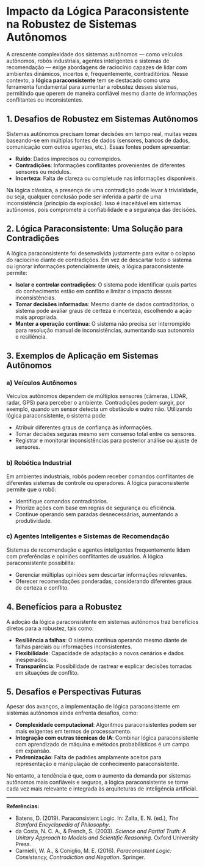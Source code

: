 
# Impacto da Lógica Paraconsistente na Robustez de Sistemas Autônomos

A crescente complexidade dos sistemas autônomos — como veículos autônomos, robôs industriais, agentes inteligentes e sistemas de recomendação — exige abordagens de raciocínio capazes de lidar com ambientes dinâmicos, incertos e, frequentemente, contraditórios. Nesse contexto, a **lógica paraconsistente** tem se destacado como uma ferramenta fundamental para aumentar a robustez desses sistemas, permitindo que operem de maneira confiável mesmo diante de informações conflitantes ou inconsistentes.

## 1. Desafios de Robustez em Sistemas Autônomos

Sistemas autônomos precisam tomar decisões em tempo real, muitas vezes baseando-se em múltiplas fontes de dados (sensores, bancos de dados, comunicação com outros agentes, etc.). Essas fontes podem apresentar:

- **Ruído**: Dados imprecisos ou corrompidos.
- **Contradições**: Informações conflitantes provenientes de diferentes sensores ou módulos.
- **Incerteza**: Falta de clareza ou completude nas informações disponíveis.

Na lógica clássica, a presença de uma contradição pode levar à trivialidade, ou seja, qualquer conclusão pode ser inferida a partir de uma inconsistência (princípio da explosão). Isso é inaceitável em sistemas autônomos, pois compromete a confiabilidade e a segurança das decisões.

## 2. Lógica Paraconsistente: Uma Solução para Contradições

A lógica paraconsistente foi desenvolvida justamente para evitar o colapso do raciocínio diante de contradições. Em vez de descartar todo o sistema ou ignorar informações potencialmente úteis, a lógica paraconsistente permite:

- **Isolar e controlar contradições**: O sistema pode identificar quais partes do conhecimento estão em conflito e limitar o impacto dessas inconsistências.
- **Tomar decisões informadas**: Mesmo diante de dados contraditórios, o sistema pode avaliar graus de certeza e incerteza, escolhendo a ação mais apropriada.
- **Manter a operação contínua**: O sistema não precisa ser interrompido para resolução manual de inconsistências, aumentando sua autonomia e resiliência.

## 3. Exemplos de Aplicação em Sistemas Autônomos

### a) Veículos Autônomos

Veículos autônomos dependem de múltiplos sensores (câmeras, LIDAR, radar, GPS) para perceber o ambiente. Contradições podem surgir, por exemplo, quando um sensor detecta um obstáculo e outro não. Utilizando lógica paraconsistente, o sistema pode:

- Atribuir diferentes graus de confiança às informações.
- Tomar decisões seguras mesmo sem consenso total entre os sensores.
- Registrar e monitorar inconsistências para posterior análise ou ajuste de sensores.

### b) Robótica Industrial

Em ambientes industriais, robôs podem receber comandos conflitantes de diferentes sistemas de controle ou operadores. A lógica paraconsistente permite que o robô:

- Identifique comandos contraditórios.
- Priorize ações com base em regras de segurança ou eficiência.
- Continue operando sem paradas desnecessárias, aumentando a produtividade.

### c) Agentes Inteligentes e Sistemas de Recomendação

Sistemas de recomendação e agentes inteligentes frequentemente lidam com preferências e opiniões conflitantes de usuários. A lógica paraconsistente possibilita:

- Gerenciar múltiplas opiniões sem descartar informações relevantes.
- Oferecer recomendações ponderadas, considerando diferentes graus de certeza e conflito.

## 4. Benefícios para a Robustez

A adoção da lógica paraconsistente em sistemas autônomos traz benefícios diretos para a robustez, tais como:

- **Resiliência a falhas**: O sistema continua operando mesmo diante de falhas parciais ou informações inconsistentes.
- **Flexibilidade**: Capacidade de adaptação a novos cenários e dados inesperados.
- **Transparência**: Possibilidade de rastrear e explicar decisões tomadas em situações de conflito.

## 5. Desafios e Perspectivas Futuras

Apesar dos avanços, a implementação de lógica paraconsistente em sistemas autônomos ainda enfrenta desafios, como:

- **Complexidade computacional**: Algoritmos paraconsistentes podem ser mais exigentes em termos de processamento.
- **Integração com outras técnicas de IA**: Combinar lógica paraconsistente com aprendizado de máquina e métodos probabilísticos é um campo em expansão.
- **Padronização**: Falta de padrões amplamente aceitos para representação e manipulação de conhecimento paraconsistente.

No entanto, a tendência é que, com o aumento da demanda por sistemas autônomos mais confiáveis e seguros, a lógica paraconsistente se torne cada vez mais relevante e integrada às arquiteturas de inteligência artificial.

___

**Referências:**

- Batens, D. (2019). Paraconsistent Logic. In: Zalta, E. N. (ed.), *The Stanford Encyclopedia of Philosophy*.
- da Costa, N. C. A., & French, S. (2003). *Science and Partial Truth: A Unitary Approach to Models and Scientific Reasoning*. Oxford University Press.
- Carnielli, W. A., & Coniglio, M. E. (2016). *Paraconsistent Logic: Consistency, Contradiction and Negation*. Springer.


